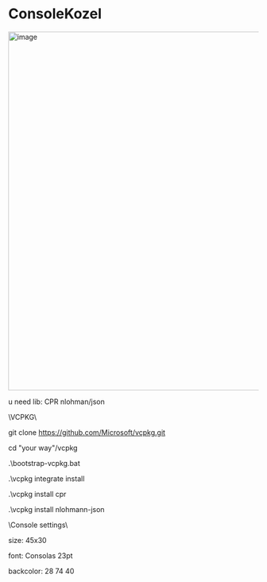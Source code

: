 # ConsoleKozel
<img width="508" height="722" alt="image" src="https://github.com/user-attachments/assets/8fab5666-cb2f-41c0-abcf-7c1c634d3fd6" />

u need lib:
CPR
nlohman/json


\\VCPKG\\

git clone https://github.com/Microsoft/vcpkg.git

cd "your way"/vcpkg

.\bootstrap-vcpkg.bat

.\vcpkg integrate install

.\vcpkg install cpr

.\vcpkg install nlohmann-json

\\Console settings\\

size: 45x30

font: Consolas 23pt

backcolor: 28 74 40
